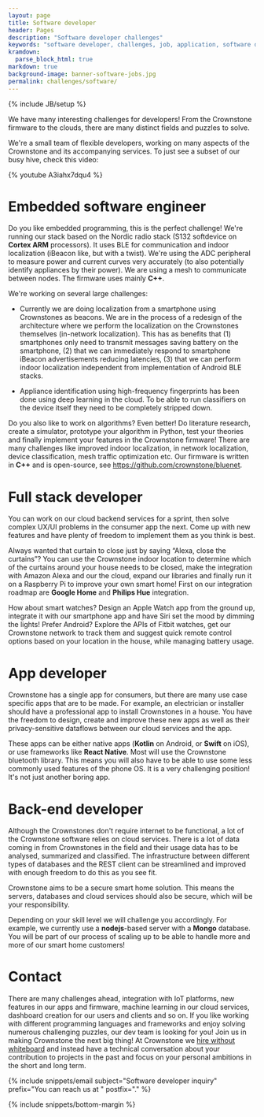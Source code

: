 ```yaml
---
layout: page
title: Software developer
header: Pages
description: "Software developer challenges"
keywords: "software developer, challenges, job, application, software development, crownstone software development, software development video"
kramdown: 
  parse_block_html: true
markdown: true
background-image: banner-software-jobs.jpg
permalink: challenges/software/
---
```

{% include JB/setup %}

We have many interesting challenges for developers! From the Crownstone firmware to the clouds, there are many distinct fields and puzzles to solve. 

We're a small team of flexible developers, working on many aspects of the Crownstone and its accompanying services. To just see a subset of our busy hive, check this video:

{% youtube A3iahx7dqu4 %}

# Embedded software engineer

Do you like embedded programming, this is the perfect challenge! We're running our stack based on the Nordic radio stack (S132 softdevice on **Cortex ARM** processors). It uses BLE for communication and indoor localization (iBeacon like, but with a twist). We're using the ADC peripheral to measure power and current curves very accurately (to also potentially identify appliances by their power). We are using a mesh to communicate between nodes. The firmware uses mainly **C++**.

We're working on several large challenges:

+ Currently we are doing localization from a smartphone using Crownstones as beacons. We are in the process of a redesign of the architecture where we perform the localization on the Crownstones themselves (in-network localization). This has as benefits that (1) smartphones only need to transmit messages saving battery on the smartphone, (2) that we can immediately respond to smartphone iBeacon advertisements reducing latencies, (3) that we can perform indoor localization independent from implementation of Android BLE stacks.

+ Appliance identification using high-frequency fingerprints has been done using deep learning in the cloud. To be able to run classifiers on the device itself they need to be completely stripped down.

Do you also like to work on algorithms? Even better! Do literature research, create a simulator, prototype your algorithm in Python, test your theories and finally implement your features in the Crownstone firmware! There are many challenges like improved indoor localization, in network localization, device classification, mesh traffic optimization etc. Our firmware is written in **C++** and is open-source, see <https://github.com/crownstone/bluenet>.

# Full stack developer

You can work on our cloud backend services for a sprint, then solve complex UX/UI problems in the consumer app the next. Come up with new features and have plenty of freedom to implement them as you think is best.

Always wanted that curtain to close just by saying “Alexa, close the curtains”? You can use the Crownstone indoor location to determine which of the curtains around your house needs to be closed, make the integration with Amazon Alexa and our the cloud, expand our libraries and finally run it on a Raspberry Pi to improve your own smart home! First on our integration roadmap are **Google Home** and **Philips Hue** integration.

How about smart watches? Design an Apple Watch app from the ground up, integrate it with our smartphone app and have Siri set the mood by dimming the lights! Prefer Android? Explore the APIs of Fitbit watches, get our Crownstone network to track them and suggest quick remote control options based on your location in the house, while managing battery usage.

# App developer

Crownstone has a single app for consumers, but there are many use case specific apps that are to be made. For example, an electrician or installer should have a professional app to install Crownstones in a house. You have the freedom to design, create and improve these new apps as well as their privacy-sensitive dataflows between our cloud services and the app.

These apps can be either native apps (**Kotlin** on Android, or **Swift** on iOS), or use frameworks like **React Native**. Most will use the Crownstone bluetooth library. This means you will also have to be able to use some less commonly used features of the phone OS. It is a very challenging position! It's not just another boring app.

# Back-end developer

Although the Crownstones don't require internet to be functional, a lot of the Crownstone software relies on cloud services. There is a lot of data coming in from Crownstones in the field and their usage data has to be analysed, summarized and classified. The infrastructure between different types of databases and the REST client can be streamlined and improved with enough freedom to do this as you see fit.

Crownstone aims to be a secure smart home solution. This means the servers, databases and cloud services should also be secure, which will be your responsibility.

Depending on your skill level we will challenge you accordingly. For example, we currently use a **nodejs**-based server with a **Mongo** database. You will be part of our process of scaling up to be able to handle more and more of our smart home customers!

# Contact

There are many challenges ahead, integration with IoT platforms, new features in our apps and firmware, machine learning in our cloud services, dashboard creation for our users and clients and so on. If you like working with different programming languages and frameworks and enjoy solving numerous challenging puzzles, our dev team is looking for you! Join us in making Crownstone the next big thing! At Crownstone we [hire without whiteboard](https://github.com/poteto/hiring-without-whiteboards) and instead have a technical conversation about your contribution to projects in the past and focus on your personal ambitions in the short and long term. 

{% include snippets/email subject="Software developer inquiry" prefix="You can reach us at " postfix="." %}

{% include snippets/bottom-margin %}
